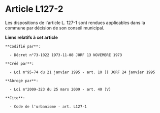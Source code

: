 # Article L127-2

Les dispositions de l'article L. 127-1 sont rendues applicables dans la commune par décision de son conseil municipal.

**Liens relatifs à cet article**

	**Codifié par**:

	  - Décret n°73-1022 1973-11-08 JORF 13 NOVEMBRE 1973

	**Créé par**:

	  - Loi n°95-74 du 21 janvier 1995 - art. 10 () JORF 24 janvier 1995

	**Abrogé par**:

	  - Loi n°2009-323 du 25 mars 2009 - art. 40 (V)

	**Cite**:

	  - Code de l'urbanisme - art. L127-1
